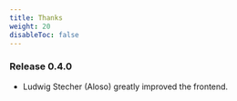 ```yaml
---
title: Thanks
weight: 20
disableToc: false
---
```


### Release 0.4.0

- Ludwig Stecher (Aloso) greatly improved the frontend.
